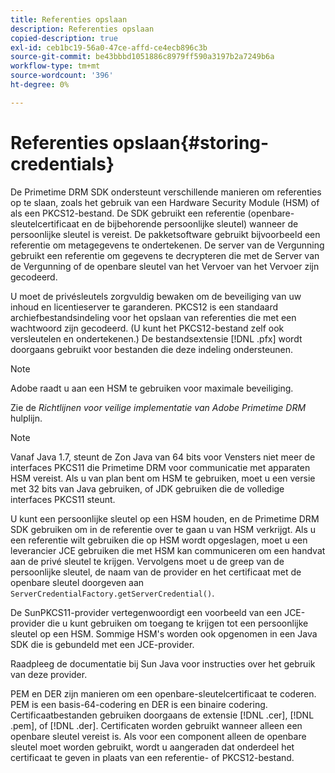 ```yaml
---
title: Referenties opslaan
description: Referenties opslaan
copied-description: true
exl-id: ceb1bc19-56a0-47ce-affd-ce4ecb896c3b
source-git-commit: be43bbbd1051886c8979ff590a3197b2a7249b6a
workflow-type: tm+mt
source-wordcount: '396'
ht-degree: 0%

---
```


# Referenties opslaan{#storing-credentials}

De Primetime DRM SDK ondersteunt verschillende manieren om referenties op te slaan, zoals het gebruik van een Hardware Security Module (HSM) of als een PKCS12-bestand. De SDK gebruikt een referentie (openbare-sleutelcertificaat en de bijbehorende persoonlijke sleutel) wanneer de persoonlijke sleutel is vereist. De pakketsoftware gebruikt bijvoorbeeld een referentie om metagegevens te ondertekenen. De server van de Vergunning gebruikt een referentie om gegevens te decrypteren die met de Server van de Vergunning of de openbare sleutel van het Vervoer van het Vervoer zijn gecodeerd.

U moet de privésleutels zorgvuldig bewaken om de beveiliging van uw inhoud en licentieserver te garanderen. PKCS12 is een standaard archiefbestandsindeling voor het opslaan van referenties die met een wachtwoord zijn gecodeerd. (U kunt het PKCS12-bestand zelf ook versleutelen en ondertekenen.) De bestandsextensie [!DNL .pfx] wordt doorgaans gebruikt voor bestanden die deze indeling ondersteunen.

>[!NOTE]
>
>Adobe raadt u aan een HSM te gebruiken voor maximale beveiliging.
>
>Zie de *Richtlijnen voor veilige implementatie van Adobe Primetime DRM* hulplijn.

>[!NOTE]
>
>Vanaf Java 1.7, steunt de Zon Java van 64 bits voor Vensters niet meer de interfaces PKCS11 die Primetime DRM voor communicatie met apparaten HSM vereist. Als u van plan bent om HSM te gebruiken, moet u een versie met 32 bits van Java gebruiken, of JDK gebruiken die de volledige interfaces PKCS11 steunt.

U kunt een persoonlijke sleutel op een HSM houden, en de Primetime DRM SDK gebruiken om in de referentie over te gaan u van HSM verkrijgt. Als u een referentie wilt gebruiken die op HSM wordt opgeslagen, moet u een leverancier JCE gebruiken die met HSM kan communiceren om een handvat aan de privé sleutel te krijgen. Vervolgens moet u de greep van de persoonlijke sleutel, de naam van de provider en het certificaat met de openbare sleutel doorgeven aan `ServerCredentialFactory.getServerCredential()`.

De SunPKCS11-provider vertegenwoordigt een voorbeeld van een JCE-provider die u kunt gebruiken om toegang te krijgen tot een persoonlijke sleutel op een HSM. Sommige HSM&#39;s worden ook opgenomen in een Java SDK die is gebundeld met een JCE-provider.

Raadpleeg de documentatie bij Sun Java voor instructies over het gebruik van deze provider.

PEM en DER zijn manieren om een openbare-sleutelcertificaat te coderen. PEM is een basis-64-codering en DER is een binaire codering. Certificaatbestanden gebruiken doorgaans de extensie [!DNL .cer], [!DNL .pem], of [!DNL .der]. Certificaten worden gebruikt wanneer alleen een openbare sleutel vereist is. Als voor een component alleen de openbare sleutel moet worden gebruikt, wordt u aangeraden dat onderdeel het certificaat te geven in plaats van een referentie- of PKCS12-bestand.
